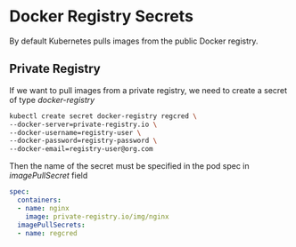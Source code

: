 # Docker Registry Secrets

By default Kubernetes pulls images from the public Docker registry.

## Private Registry

If we want to pull images from a private registry, we need to create a secret of type *docker-registry*

```sh
kubectl create secret docker-registry regcred \
--docker-server=private-registry.io \
--docker-username=registry-user \
--docker-password=registry-password \
--docker-email=registry-user@org.com
```

Then the name of the secret must be specified in the pod spec in *imagePullSecret* field

```yaml
spec:
  containers:
  - name: nginx
    image: private-registry.io/img/nginx
  imagePullSecrets:
  - name: regcred
```
